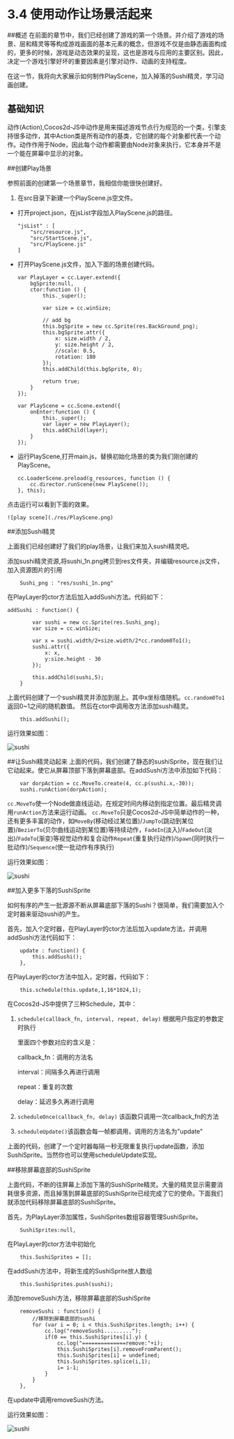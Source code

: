 # 3.4 使用动作让场景活起来

##概述
在前面的章节中，我们已经创建了游戏的第一个场景。并介绍了游戏的场景、层和精灵等等构成游戏画面的基本元素的概念，但游戏不仅是由静态画面构成的，更多的时候，游戏是动态效果的呈现，这也是游戏与应用的主要区别。因此，决定一个游戏引擎好坏的重要因素是引擎对动作、动画的支持程度。

在这一节，我将向大家展示如何制作PlayScene，加入掉落的Sushi精灵，学习动画创建。

## 基础知识

动作(Action),Cocos2d-JS中动作是用来描述游戏节点行为规范的一个类，引擎支持很多动作，其中Action类是所有动作的基类，它创建的每个对象都代表一个动作。动作作用于Node，因此每个动作都需要由Node对象来执行，它本身并不是一个能在屏幕中显示的对象。

##创建Play场景

参照前面的创建第一个场景章节，我相信你能很快创建好。

1. 在src目录下新建一个PlayScene.js空文件。
* 打开project.json，在jsList字段加入PlayScene.js的路径。
	
	```
	"jsList" : [
        "src/resource.js",
        "src/StartScene.js",
        "src/PlayScene.js"
    ]
	```
* 打开PlayScene.js文件，加入下面的场景创建代码。

	```
	var PlayLayer = cc.Layer.extend({
		bgSprite:null,
		ctor:function () {
			this._super();

			var size = cc.winSize;

			// add bg
			this.bgSprite = new cc.Sprite(res.BackGround_png);
			this.bgSprite.attr({
				x: size.width / 2,
				y: size.height / 2,
				//scale: 0.5,
				rotation: 180
			});
			this.addChild(this.bgSprite, 0);
			
			return true;
		}
	});

	var PlayScene = cc.Scene.extend({
		onEnter:function () {
			this._super();
			var layer = new PlayLayer();
			this.addChild(layer);
		}
	});
	```
* 运行PlayScene,打开main.js，替换初始化场景的类为我们刚创建的PlayScene。

	```
	cc.LoaderScene.preload(g_resources, function () {
    	cc.director.runScene(new PlayScene());
    }, this);
	```
点击运行可以看到下面的效果。

	![play scene](./res/PlayScene.png)

##添加Sushi精灵

上面我们已经创建好了我们的play场景，让我们来加入sushi精灵吧。

添加sushi精灵资源,将sushi_1n.png拷贝到res文件夹，并编辑resource.js文件，加入资源图片的引用

```
	Sushi_png : "res/sushi_1n.png"
```

在PlayLayer的ctor方法后加入addSushi方法。代码如下：

```
addSushi : function() {
		
		var sushi = new cc.Sprite(res.Sushi_png);
		var size = cc.winSize;

		var x = sushi.width/2+size.width/2*cc.random0To1();
		sushi.attr({
			x: x,
			y:size.height - 30
		});
		
		this.addChild(sushi,5);
	}
```
上面代码创建了一个sushi精灵并添加到层上。其中x坐标值随机。`cc.random0To1`返回0~1之间的随机数值。
然后在ctor中调用改方法添加sushi精灵。

```
	this.addSushi();
```

运行效果如图：

![sushi](./res/sushisprite.png)


##让Sushi精灵动起来
上面的代码，我们创建了静态的sushiSprite，现在我们让它动起来。使它从屏幕顶部下落到屏幕底部。在addSushi方法中添加如下代码：

```
	var dorpAction = cc.MoveTo.create(4, cc.p(sushi.x,-30));
	sushi.runAction(dorpAction);
```

`cc.MoveTo`使一个Node做直线运动，在规定时间内移动到指定位置。最后精灵调用`runAction`方法来运行动画。
`cc.MoveTo`只是Cocos2d-JS中简单动作的一种，还有更多丰富的动作，如`MoveBy`(移动经过某位置)/`JumpTo`(跳动到某位置)/`BezierTo`(贝尔曲线运动到某位置)等持续动作，`FadeIn`(淡入)/`FadeOut`(淡出)/`FadeTo`(渐变)等视觉动作和复合动作`Repeat`(重复执行动作)/`Spawn`(同时执行一批动作)/`Sequence`(使一批动作有序执行)

运行效果如图：

![sushi](./res/dropSushi.gif)

##加入更多下落的SushiSprite

如何有序的产生一批源源不断从屏幕底部下落的Sushi？很简单，我们需要加入个定时器来驱动sushi的产生。

首先，加入个定时器，在PlayLayer的ctor方法后加入update方法，并调用addSushi方法代码如下：

```
	update : function() {
		this.addSushi();
	},
```
在PlayLayer的ctor方法中加入，定时器，代码如下：

```
	this.schedule(this.update,1,16*1024,1);
```
在Cocos2d-JS中提供了三种Schedule，其中：

1. `schedule(callback_fn, interval, repeat, delay)` 根据用户指定的参数定时执行

	里面四个参数对应的含义是：

	callback_fn：调用的方法名

	interval：间隔多久再进行调用

	repeat：重复的次数

	delay：延迟多久再进行调用

2. `scheduleOnce(callback_fn, delay)` 该函数只调用一次callback_fn的方法

3. `scheduleUpdate()`该函数会每一帧都调用，调用的方法名为"update"

上面的代码，创建了一个定时器每隔一秒无限重复执行update函数，添加SushiSprite。当然你也可以使用scheduleUpdate实现。

##移除屏幕底部的SushiSprite

上面代码，不断的往屏幕上添加下落的SushiSprite精灵。大量的精灵显示需要消耗很多资源，而且掉落到屏幕底部的SushiSprite已经完成了它的使命。下面我们就添加代码移除屏幕底部的SushiSprite。

首先，为PlayLayer添加属性，SushiSprites数组容器管理SushiSprite。

```
	SushiSprites:null,
```

在PlayLayer的ctor方法中初始化

```
	this.SushiSprites = [];
```
在addSushi方法中，将新生成的SushiSprite放人数组

```
	this.SushiSprites.push(sushi);
```
添加removeSushi方法，移除屏幕底部的SushiSprite

```
	removeSushi : function() {
		//移除到屏幕底部的sushi
		for (var i = 0; i < this.SushiSprites.length; i++) {
			cc.log("removeSushi.........");
			if(0 == this.SushiSprites[i].y) {
				cc.log("==============remove:"+i);
				this.SushiSprites[i].removeFromParent();
				this.SushiSprites[i] = undefined;
				this.SushiSprites.splice(i,1);
				i= i-1;
			}
		}
	},
```

在update中调用removeSushi方法。

运行效果如图：

![sushi](./res/dropSushis.gif)


